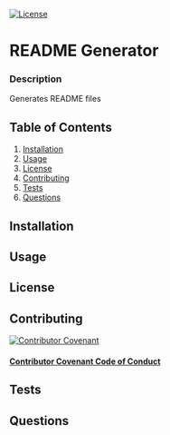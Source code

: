 
[![License](https://img.shields.io/github/license/markdcross/readme-generator)](https://img.shields.io/github/license/markdcross/readme-generator)
# README Generator 
### Description
Generates README files
## Table of Contents
1. [Installation](#Installation)
2. [Usage](#Usage)
3. [License](#License)
4. [Contributing](#Contributing)
5. [Tests](#Tests)
6. [Questions](#Questions)
## Installation
## Usage
## License
## Contributing
[![Contributor Covenant](https://img.shields.io/badge/Contributor%20Covenant-v2.0%20adopted-ff69b4.svg)](code_of_conduct.md)

#### [Contributor Covenant Code of Conduct](https://www.contributor-covenant.org/version/2/0/code_of_conduct/)

## Tests
## Questions
